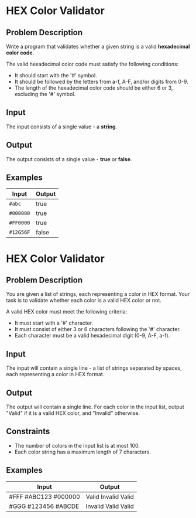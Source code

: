 # HEX Color Validator
## Problem Description
Write a program that validates whether a given string is a valid **hexadecimal color code**.

The valid hexadecimal color code must satisfy the following conditions:
- It should start with the '#' symbol.
- It should be followed by the letters from a-f, A-F, and/or digits from 0-9.
- The length of the hexadecimal color code should be either 6 or 3, excluding the '#' symbol.
## Input
The input consists of a single value - a **string**.
## Output
The output consists of a single value - **true** or **false**.
## Examples
|Input|Output|
|-|-|
|`#abc`|true|
|`#000000`|true|
|`#FF0000`|true|
|`#12G56F`|false|

# HEX Color Validator

## Problem Description
You are given a list of strings, each representing a color in HEX format. Your task is to validate whether each color is a valid HEX color or not.

A valid HEX color must meet the following criteria:
- It must start with a '#' character.
- It must consist of either 3 or 6 characters following the '#' character.
- Each character must be a valid hexadecimal digit (0-9, A-F, a-f).

## Input
The input will contain a single line - a list of strings separated by spaces, each representing a color in HEX format.

## Output
The output will contain a single line. For each color in the input list, output "Valid" if it is a valid HEX color, and "Invalid" otherwise.

## Constraints
- The number of colors in the input list is at most 100.
- Each color string has a maximum length of 7 characters.

## Examples
|Input|Output|
|-|-|
|#FFF #ABC123 #000000|Valid Invalid Valid|
|#GGG #123456 #ABCDE|Invalid Valid Valid|